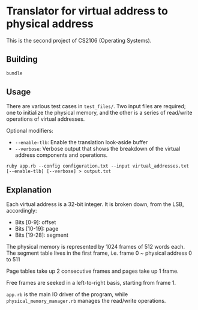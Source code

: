# Translator for virtual address to physical address

This is the second project of CS2106 (Operating Systems).

## Building

```ruby
bundle
```

## Usage

There are various test cases in `test_files/`. 
Two input files are required; one to initialize the physical memory, and the
other is a series of read/write operations of virtual addresses.

Optional modifiers:

* `--enable-tlb`: Enable the translation look-aside buffer
* `--verbose`: Verbose output that shows the breakdown of the virtual address
  components and operations.

```shell
ruby app.rb --config configuration.txt --input virtual_addresses.txt [--enable-tlb] [--verbose] > output.txt
```

## Explanation

Each virtual address is a 32-bit integer. It is broken down, from the LSB,
accordingly:

* Bits [0-9]: offset 
* Bits [10-19]: page
* Bits [19-28]: segment

The physical memory is represented by 1024 frames of 512 words each. The
segment table lives in the first frame, i.e. frame 0 ~ physical address 0 to
511

Page tables take up 2 consecutive frames and pages take up 1 frame.

Free frames are seeked in a left-to-right basis, starting from frame 1.

`app.rb` is the main IO driver of the program, while `physical_memory_manager.rb` 
manages the read/write operations.
